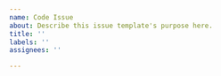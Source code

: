 ```yaml
---
name: Code Issue
about: Describe this issue template's purpose here.
title: ''
labels: ''
assignees: ''

---
```



